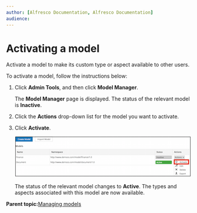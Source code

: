 ```yaml
---
author: [Alfresco Documentation, Alfresco Documentation]
audience: 
---
```


# Activating a model

Activate a model to make its custom type or aspect available to other users.

To activate a model, follow the instructions below:

1.  Click **Admin Tools**, and then click **Model Manager**.

    The **Model Manager** page is displayed. The status of the relevant model is **Inactive**.

2.  Click the **Actions** drop-down list for the model you want to activate.

3.  Click **Activate**.

    ![](../images/mm-activate.png)

    The status of the relevant model changes to **Active**. The types and aspects associated with this model are now available.


**Parent topic:**[Managing models](../concepts/admintools-custom-model-intro.md)

